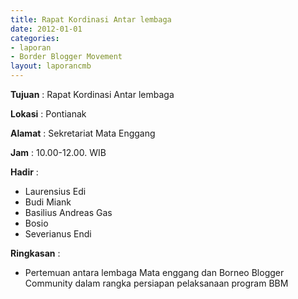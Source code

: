 ```yaml
---
title: Rapat Kordinasi Antar lembaga
date: 2012-01-01
categories:
- laporan
- Border Blogger Movement
layout: laporancmb
---
```



**Tujuan** :  Rapat Kordinasi Antar lembaga 

**Lokasi** :  Pontianak 

**Alamat** :  Sekretariat Mata Enggang 

**Jam** :  10.00-12.00. WIB 

**Hadir** :
* Laurensius Edi
* Budi Miank
* Basilius Andreas Gas
* Bosio
* Severianus Endi 

**Ringkasan** :
* Pertemuan antara lembaga Mata enggang dan Borneo Blogger Community dalam rangka persiapan pelaksanaan program BBM

